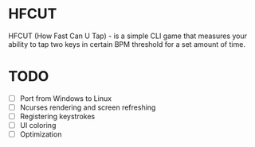 # HFCUT
HFCUT (How Fast Can U Tap) - is a simple CLI game that measures your ability to tap two keys in certain BPM threshold for a set amount of time.

# TODO
- [ ] Port from Windows to Linux
- [ ] Ncurses rendering and screen refreshing
- [ ] Registering keystrokes
- [ ] UI coloring
- [ ] Optimization